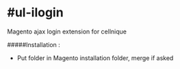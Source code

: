 #ul-ilogin
=========

Magento ajax login extension for cellnique

#####Installation :

 * Put folder in Magento installation folder, merge if asked